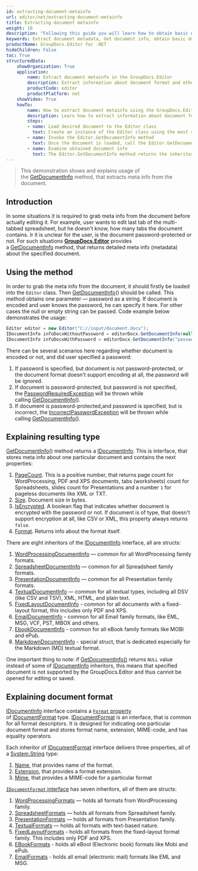 ```yaml
---
id: extracting-document-metainfo
url: editor/net/extracting-document-metainfo
title: Extracting document metainfo
weight: 10
description: "Following this guide you will learn how to obtain basic document metadata like pages count, size, file type before editing it with GroupDocs.Editor for .NET API."
keywords: Extract document metadata, Get document info, obtain basic document metadata
productName: GroupDocs.Editor for .NET
hideChildren: False
toc: True
structuredData:
    showOrganization: True
    application:    
        name: Extract document metainfo in the GroupDocs.Editor
        description: Extract information about document format and other properties using the GroupDocs.Editor in C# language
        productCode: editor
        productPlatform: net 
    showVideo: True
    howTo:
        name: How to extract document metainfo using the GroupDocs.Editor in C#
        description: Learn how to extract information about document format and other properties using the GroupDocs.Editor in C# step by step
        steps:
        - name: Load desired document to the Editor class
          text: Create an instance of the Editor class using the most suitable constructor overload, by passing the desired document into it.
        - name: Invoke the Editor.GetDocumentInfo method
          text: Once the document is loaded, call the Editor.GetDocumentInfo method and specify an optional password for the document into it, if document is password-protected.		  
        - name: Examine obtained document info
          text: The Editor.GetDocumentInfo method returns the inheritor of the IDocumentInfo interface, which has the type, that is the most appropriate for the document format. For example, for the input document in WordProcessing format the GetDocumentInfo will return an instance of a WordProcessingDocumentInfo class with information about page count, protection, exact format, and some other data.
---
```

> This demonstration shows and explains usage of the [GetDocumentInfo](https://reference.groupdocs.com/editor/net/groupdocs.editor/editor/getdocumentinfo) method, that extracts meta info from the document.

## Introduction

In some situations it is required to grab meta info from the document before actually editing it. For example, user wants to edit last tab of the multi-tabbed spreadsheet, but he doesn't know, how many tabs the document contains. Ir it is unclear for the user, is the document password-protected or not. For such situations [**GroupDocs.Editor**](https://products.groupdocs.com/editor/net) provides a [GetDocumentInfo](https://reference.groupdocs.com/editor/net/groupdocs.editor/editor/getdocumentinfo) method, that returns detailed meta info (metadata) about the specified document.

## Using the method

In order to grab the meta info from the document, it should firstly be loaded into the `Editor` class. Then [GetDocumentInfo](https://reference.groupdocs.com/editor/net/groupdocs.editor/editor/getdocumentinfo)() should be called. This method obtains one parameter — password as a string. If document is encoded and user knows the password, he can specify it here. For other cases the null or empty string can be passed. Code example below demonstrates the usage:

```csharp
Editor editor = new Editor("C://input/document.docx");
IDocumentInfo infoDocxWithoutPassword = editorDocx.GetDocumentInfo(null);
IDocumentInfo infoDocxWithPassword = editorDocx.GetDocumentInfo("password"); 
```

There can be several scenarios here regarding whether document is encoded or not, and did user specified a password:

1. If password is specified, but document is not password-protected, or the document format doesn't support encoding at all, the password will be ignored.
2. If document is password-protected, but password is not specified, the [PasswordRequiredException](https://reference.groupdocs.com/editor/net/groupdocs.editor/passwordrequiredexception) will be thrown while calling [GetDocumentInfo](https://reference.groupdocs.com/editor/net/groupdocs.editor/editor/getdocumentinfo)().
3. If document is password-protected,and password is specified, but is incorrect, the [IncorrectPasswordException](https://reference.groupdocs.com/editor/net/groupdocs.editor/incorrectpasswordexception) will be thrown while calling [GetDocumentInfo()](https://reference.groupdocs.com/editor/net/groupdocs.editor/editor/getdocumentinfo).

## Explaining resulting type

[GetDocumentInfo](https://reference.groupdocs.com/editor/net/groupdocs.editor/editor/getdocumentinfo)() method returns a [IDocumentInfo](https://reference.groupdocs.com/editor/net/groupdocs.editor.metadata/idocumentinfo). This is interface, that stores meta info about one particular document and contains the next properties:

1. [PageCount](https://reference.groupdocs.com/editor/net/groupdocs.editor.metadata/idocumentinfo/pagecount). This is a positive number, that returns page count for WordProcessing, PDF and XPS documents, tabs (worksheets) count for Spreadsheets, slides count for Presentations and a number `1` for pageless documents like XML or TXT.
2. [Size](https://reference.groupdocs.com/editor/net/groupdocs.editor.metadata/idocumentinfo/size). Document size in bytes.
3. [IsEncrypted](https://reference.groupdocs.com/editor/net/groupdocs.editor.metadata/idocumentinfo/isencrypted). A boolean flag that indicates whether document is encrypted with the password or not. If document is of type, that doesn't support encryption at all, like CSV or XML, this property always returns `false`.
4. [Format](https://reference.groupdocs.com/editor/net/groupdocs.editor.metadata/idocumentinfo/format). Returns info about the format itself.

There are eight inheritors of the [IDocumentInfo](https://reference.groupdocs.com/editor/net/groupdocs.editor.metadata/idocumentinfo) interface, all are structs:

1. [WordProcessingDocumentInfo](https://reference.groupdocs.com/editor/net/groupdocs.editor.metadata/wordprocessingdocumentinfo) — common for all WordProcessing family formats.
2. [SpreadsheetDocumentInfo](https://reference.groupdocs.com/editor/net/groupdocs.editor.metadata/spreadsheetdocumentinfo) — common for all Spreadsheet family formats.
3. [PresentationDocumentInfo](https://reference.groupdocs.com/editor/net/groupdocs.editor.metadata/presentationdocumentinfo) — common for all Presentation family formats.
4. [TextualDocumentInfo](https://reference.groupdocs.com/editor/net/groupdocs.editor.metadata/textualdocumentinfo) — common for all textual types, including all DSV (like CSV and TSV), XML, HTML, and plain text.
5. [FixedLayoutDocumentInfo](https://reference.groupdocs.com/editor/net/groupdocs.editor.metadata/fixedlayoutdocumentinfo) - common for all documents with a fixed-layout format, this includes only PDF and XPS.
6. [EmailDocumentInfo](https://reference.groupdocs.com/editor/net/groupdocs.editor.metadata/emaildocumentinfo) - common for all Email family formats, like EML, MSG, VCF, PST, MBOX and others.
7. [EbookDocumentInfo](https://reference.groupdocs.com/editor/net/groupdocs.editor.metadata/ebookdocumentinfo) - common for all eBook family formats like MOBI and ePub.
8. [MarkdownDocumentInfo](https://reference.groupdocs.com/editor/net/groupdocs.editor.metadata/markdowndocumentinfo) - special struct, that is dedicated especially for the Markdown (MD) textual format.


One important thing to note: if [GetDocumentInfo()](https://reference.groupdocs.com/editor/net/groupdocs.editor/editor/getdocumentinfo) returns `NULL` value instead of some of [IDocumentInfo](https://reference.groupdocs.com/editor/net/groupdocs.editor.metadata/idocumentinfo) inheritors, this means that specified document is not supported by the GroupDocs.Editor and thus cannot be opened for editing or saved.

## Explaining document format

[IDocumentInfo](https://reference.groupdocs.com/editor/net/groupdocs.editor.metadata/idocumentinfo) interface contains a [`Format` property](https://reference.groupdocs.com/editor/net/groupdocs.editor.metadata/idocumentinfo/format) of [IDocumentFormat](https://reference.groupdocs.com/editor/net/groupdocs.editor.formats/idocumentformat) type. [IDocumentFormat](https://reference.groupdocs.com/editor/net/groupdocs.editor.formats/idocumentformat) is an interface, that is common for all format descriptors. It is designed for indicating one particular document format and stores format name, extension, MIME-code, and has equality operators.

Each inheritor of [IDocumentFormat](https://reference.groupdocs.com/editor/net/groupdocs.editor.formats/idocumentformat) interface delivers three properties, all of a [System.String](https://docs.microsoft.com/en-us/dotnet/api/system.string?view=net-6.0) type: 
1. [Name](https://reference.groupdocs.com/editor/net/groupdocs.editor.formats/idocumentformat/name), that provides name of the format.
2. [Extension](https://reference.groupdocs.com/editor/net/groupdocs.editor.formats/idocumentformat/extension), that provides a format extension.
3. [Mime](https://reference.groupdocs.com/editor/net/groupdocs.editor.formats/idocumentformat/mime), that provides a MIME-code for a particular format

[`IDocumentFormat` interface](https://reference.groupdocs.com/editor/net/groupdocs.editor.formats/idocumentformat) has seven inheritors, all of them are structs:
1. [WordProcessingFormats](https://reference.groupdocs.com/editor/net/groupdocs.editor.formats/wordprocessingformats) — holds all formats from WordProcessing family.
2. [SpreadsheetFormats](https://reference.groupdocs.com/editor/net/groupdocs.editor.formats/spreadsheetformats) — holds all formats from Spreadsheet family.
3. [PresentationFormats](https://reference.groupdocs.com/editor/net/groupdocs.editor.formats/spreadsheetformats) — holds all formats from Presentation family.
4. [TextualFormats](https://reference.groupdocs.com/editor/net/groupdocs.editor.formats/textualformats) — holds all formats with text-based nature.
5. [FixedLayoutFormats](https://reference.groupdocs.com/editor/net/groupdocs.editor.formats/fixedlayoutformats) - holds all formats from the fixed-layout format family. This includes only PDF and XPS.
6. [EBookFormats](https://reference.groupdocs.com/editor/net/groupdocs.editor.formats/ebookformats) - holds all eBool (Electronic book) formats like Mobi and ePub.
7. [EmailFormats](https://reference.groupdocs.com/editor/net/groupdocs.editor.formats/emailformats) - holds all email (electronic mail) formats like EML and MSG.

